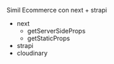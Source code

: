 Simil Ecommerce con next + strapi

* next
    * getServerSideProps
    * getStaticProps
* strapi
* cloudinary
